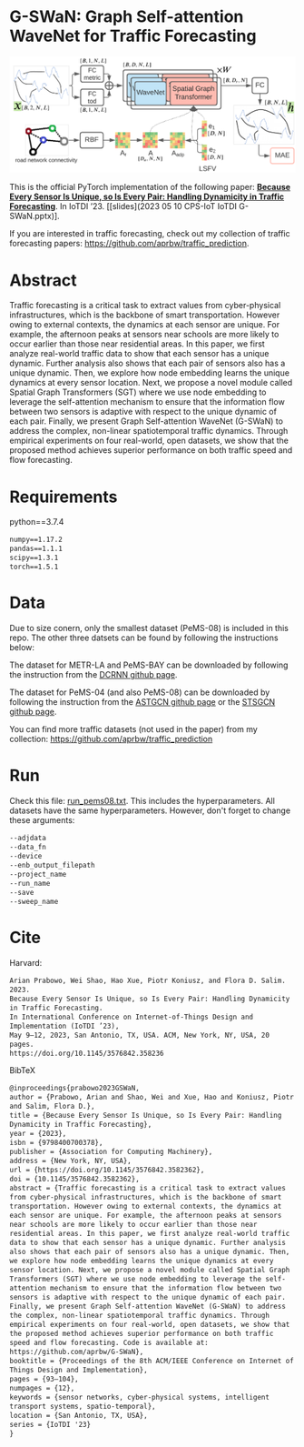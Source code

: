 # G-SWaN: Graph Self-attention WaveNet for Traffic Forecasting

![System Architecture](/GAWN_sysarch02.png)

This is the official PyTorch implementation of the following paper: [**Because Every Sensor Is Unique, so Is Every Pair: Handling Dynamicity in Traffic Forecasting**](https://arxiv.org/abs/2302.09956). In IoTDI ’23. [[slides](2023 05 10 CPS-IoT IoTDI G-SWaN.pptx)].

If you are interested in traffic forecasting, check out my collection of traffic forecasting papers: https://github.com/aprbw/traffic_prediction.

# Abstract

Traffic forecasting is a critical task to extract values from cyber-physical infrastructures, which is the backbone of smart transportation. However owing to external contexts, the dynamics at each sensor are unique. For example, the afternoon peaks at sensors near schools are more likely to occur earlier than those near residential areas. In this paper, we first analyze real-world traffic data to show that each sensor has a unique dynamic. Further analysis also shows that each pair of sensors also has a unique dynamic. Then, we explore how node embedding learns the unique dynamics at every sensor location. Next, we propose a novel module called Spatial Graph Transformers (SGT) where we use node embedding to leverage the self-attention mechanism to ensure that the information flow between two sensors is adaptive with respect to the unique dynamic of each pair. Finally, we present Graph Self-attention WaveNet (G-SWaN) to address the complex, non-linear spatiotemporal traffic dynamics. Through empirical experiments on four real-world, open datasets, we show that the proposed method achieves superior performance on both traffic speed and flow forecasting.

# Requirements

python==3.7.4
```
numpy==1.17.2
pandas==1.1.1
scipy==1.3.1
torch==1.5.1
```

# Data

Due to size conern, only the smallest dataset (PeMS-08) is included in this repo. The other three datsets can be found by following the instructions below:

The dataset for METR-LA and PeMS-BAY can be downloaded by following the instruction from the [DCRNN github page](https://github.com/liyaguang/DCRNN/tree/master).

The dataset for PeMS-04 (and also PeMS-08) can be downloaded by following the instruction from the [ASTGCN github page](https://github.com/Davidham3/ASTGCN/tree/master) or the [STSGCN github page](https://github.com/Davidham3/STSGCN).

You can find more traffic datasets (not used in the paper) from my collection: https://github.com/aprbw/traffic_prediction

# Run

Check this file: [run_pems08.txt](run_pems08.txt).
This includes the hyperparameters.
All datasets have the same hyperparameters.
However, don't forget to change these arguments:
```
--adjdata
--data_fn
--device
--enb_output_filepath
--project_name
--run_name
--save
--sweep_name
```

# Cite

Harvard:
```
Arian Prabowo, Wei Shao, Hao Xue, Piotr Koniusz, and Flora D. Salim. 2023.
Because Every Sensor Is Unique, so Is Every Pair: Handling Dynamicity in Traffic Forecasting.
In International Conference on Internet-of-Things Design and Implementation (IoTDI ’23),
May 9–12, 2023, San Antonio, TX, USA. ACM, New York, NY, USA, 20 pages.
https://doi.org/10.1145/3576842.358236
```

BibTeX
```
@inproceedings{prabowo2023GSWaN,
author = {Prabowo, Arian and Shao, Wei and Xue, Hao and Koniusz, Piotr and Salim, Flora D.},
title = {Because Every Sensor Is Unique, so Is Every Pair: Handling Dynamicity in Traffic Forecasting},
year = {2023},
isbn = {9798400700378},
publisher = {Association for Computing Machinery},
address = {New York, NY, USA},
url = {https://doi.org/10.1145/3576842.3582362},
doi = {10.1145/3576842.3582362},
abstract = {Traffic forecasting is a critical task to extract values from cyber-physical infrastructures, which is the backbone of smart transportation. However owing to external contexts, the dynamics at each sensor are unique. For example, the afternoon peaks at sensors near schools are more likely to occur earlier than those near residential areas. In this paper, we first analyze real-world traffic data to show that each sensor has a unique dynamic. Further analysis also shows that each pair of sensors also has a unique dynamic. Then, we explore how node embedding learns the unique dynamics at every sensor location. Next, we propose a novel module called Spatial Graph Transformers (SGT) where we use node embedding to leverage the self-attention mechanism to ensure that the information flow between two sensors is adaptive with respect to the unique dynamic of each pair. Finally, we present Graph Self-attention WaveNet (G-SWaN) to address the complex, non-linear spatiotemporal traffic dynamics. Through empirical experiments on four real-world, open datasets, we show that the proposed method achieves superior performance on both traffic speed and flow forecasting. Code is available at: https://github.com/aprbw/G-SWaN},
booktitle = {Proceedings of the 8th ACM/IEEE Conference on Internet of Things Design and Implementation},
pages = {93–104},
numpages = {12},
keywords = {sensor networks, cyber-physical systems, intelligent transport systems, spatio-temporal},
location = {San Antonio, TX, USA},
series = {IoTDI '23}
}
```
